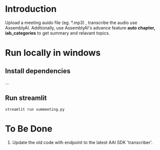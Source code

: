 # Introduction
Upload a meeting auido file (eg. *.mp3) , transcribe the audio use AssemblyAI. Addtionally, use AssemblyAI's advance feature **auto chapter, iab_categories** to get summary and relavant topics.

# Run locally in windows
## Install dependencies
...



## Run streamlit
```CMD
streamlit run summeeting.py
```

# To Be Done
1. Update the old code with endpoint to the latest AAI SDK 'transcriber'.